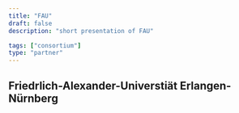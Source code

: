 ```yaml
---
title: "FAU"
draft: false
description: "short presentation of FAU"

tags: ["consortium"]
type: "partner" 
---
```


## Friedrlich-Alexander-Universtiät Erlangen-Nürnberg
